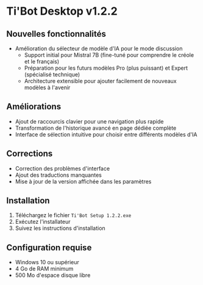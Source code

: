 # Ti'Bot Desktop v1.2.2

## Nouvelles fonctionnalités
- Amélioration du sélecteur de modèle d'IA pour le mode discussion
  - Support initial pour Mistral 7B (fine-tuné pour comprendre le créole et le français)
  - Préparation pour les futurs modèles Pro (plus puissant) et Expert (spécialisé technique)
  - Architecture extensible pour ajouter facilement de nouveaux modèles à l'avenir

## Améliorations
- Ajout de raccourcis clavier pour une navigation plus rapide
- Transformation de l'historique avancé en page dédiée complète
- Interface de sélection intuitive pour choisir entre différents modèles d'IA

## Corrections
- Correction des problèmes d'interface
- Ajout des traductions manquantes
- Mise à jour de la version affichée dans les paramètres

## Installation
1. Téléchargez le fichier `Ti'Bot Setup 1.2.2.exe`
2. Exécutez l'installateur
3. Suivez les instructions d'installation

## Configuration requise
- Windows 10 ou supérieur
- 4 Go de RAM minimum
- 500 Mo d'espace disque libre
